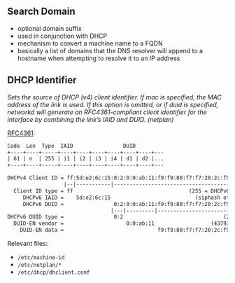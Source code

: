 
## Search Domain

- optional domain suffix
- used in conjunction with DHCP
- mechanism to convert a machine name to a FQDN
- basically a list of domains that the DNS resolver will append to a hostname when attempting to resolve it to an IP address

## DHCP Identifier

_Sets the source of DHCP (v4) client identifier. If mac is specified, the MAC address of the link is used. If this option is omitted, or if duid is specified, networkd will generate an RFC4361-compliant client identifier for the interface by combining the link’s IAID and DUID. (netplan)_


[RFC4361](https://www.rfc-editor.org/rfc/rfc4361#section-6.1):

```txt
Code  Len  Type  IAID                DUID
+----+----+-----+----+----+----+----+----+----+---
| 61 | n  | 255 | i1 | i2 | i3 | i4 | d1 | d2 |...
+----+----+-----+----+----+----+----+----+----+---
```

```txt
DHCPv4 Client ID = ff:5d:e2:6c:15:0:2:0:0:ab:11:f9:f9:80:f7:f7:20:2c:f5
                  |--|-----------|-------------------------------------|
  Client ID type = ff                                     (255 = DHCPv6 IAID+DUID)
     DHCPv6 IAID =    5d:e2:6c:15                           (siphash of "enp2s0"?)
     DHCPv6 DUID =                0:2:0:0:ab:11:f9:f9:80:f7:f7:20:2c:f5
                                 |---|---------|-----------------------|
DHCPv6 DUID type =                0:2                                (2 = DUID-EN)
  DUID-EN vendor =                    0:0:ab:11                  (43793 = systemd)
    DUID-EN data =                              f9:f9:80:f7:f7:20:2c:f5
```

Relevant files:

- `/etc/machine-id`
- `/etc/netplan/*`
- `/etc/dhcp/dhclient.conf`

